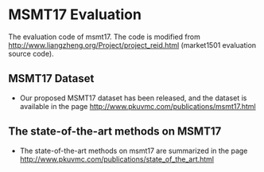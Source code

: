 # MSMT17 Evaluation
The evaluation code of msmt17. The code is modified from http://www.liangzheng.org/Project/project_reid.html (market1501 evaluation source code). 

## MSMT17 Dataset
- Our proposed MSMT17 dataset has been released, and the dataset is available in the page http://www.pkuvmc.com/publications/msmt17.html

## The state-of-the-art methods on MSMT17
- The state-of-the-art methods on msmt17 are summarized in the page http://www.pkuvmc.com/publications/state_of_the_art.html



